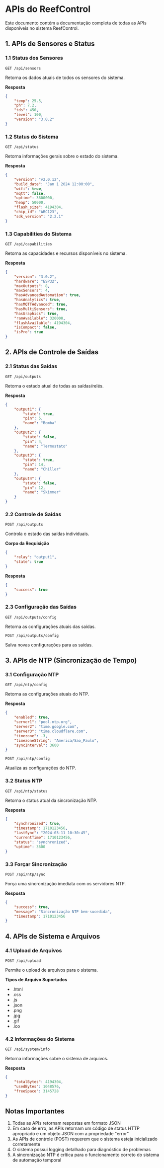 # APIs do ReefControl

Este documento contém a documentação completa de todas as APIs disponíveis no sistema ReefControl.

## 1. APIs de Sensores e Status

### 1.1 Status dos Sensores
```http
GET /api/sensors
```
Retorna os dados atuais de todos os sensores do sistema.

**Resposta**
```json
{
    "temp": 25.5,
    "ph": 7.2,
    "tds": 450,
    "level": 100,
    "version": "3.0.2"
}
```

### 1.2 Status do Sistema
```http
GET /api/status
```
Retorna informações gerais sobre o estado do sistema.

**Resposta**
```json
{
    "version": "v2.0.12",
    "build_date": "Jan 1 2024 12:00:00",
    "wifi": true,
    "mqtt": false,
    "uptime": 3600000,
    "heap": 50000,
    "flash_size": 4194304,
    "chip_id": "ABC123",
    "sdk_version": "2.2.1"
}
```

### 1.3 Capabilities do Sistema
```http
GET /api/capabilities
```
Retorna as capacidades e recursos disponíveis no sistema.

**Resposta**
```json
{
    "version": "3.0.2",
    "hardware": "ESP32",
    "maxOutputs": 8,
    "maxSensors": 4,
    "hasAdvancedAutomation": true,
    "hasAnalytics": true,
    "hasMQTTAdvanced": true,
    "hasMultiSensors": true,
    "hasGraphics": true,
    "ramAvailable": 320000,
    "flashAvailable": 4194304,
    "isCompact": false,
    "isPro": true
}
```

## 2. APIs de Controle de Saídas

### 2.1 Status das Saídas
```http
GET /api/outputs
```
Retorna o estado atual de todas as saídas/relés.

**Resposta**
```json
{
    "output1": {
        "state": true,
        "pin": 5,
        "name": "Bomba"
    },
    "output2": {
        "state": false,
        "pin": 4,
        "name": "Termostato"
    },
    "output3": {
        "state": true,
        "pin": 14,
        "name": "Chiller"
    },
    "output4": {
        "state": false,
        "pin": 12,
        "name": "Skimmer"
    }
}
```

### 2.2 Controle de Saídas
```http
POST /api/outputs
```
Controla o estado das saídas individuais.

**Corpo da Requisição**
```json
{
    "relay": "output1",
    "state": true
}
```

**Resposta**
```json
{
    "success": true
}
```

### 2.3 Configuração das Saídas
```http
GET /api/outputs/config
```
Retorna as configurações atuais das saídas.

```http
POST /api/outputs/config
```
Salva novas configurações para as saídas.

## 3. APIs de NTP (Sincronização de Tempo)

### 3.1 Configuração NTP
```http
GET /api/ntp/config
```
Retorna as configurações atuais do NTP.

**Resposta**
```json
{
    "enabled": true,
    "server1": "pool.ntp.org",
    "server2": "time.google.com",
    "server3": "time.cloudflare.com",
    "timezone": -3,
    "timezoneString": "America/Sao_Paulo",
    "syncInterval": 3600
}
```

```http
POST /api/ntp/config
```
Atualiza as configurações do NTP.

### 3.2 Status NTP
```http
GET /api/ntp/status
```
Retorna o status atual da sincronização NTP.

**Resposta**
```json
{
    "synchronized": true,
    "timestamp": 1710123456,
    "lastSync": "2024-03-11 10:30:45",
    "currentTime": 1710123456,
    "status": "synchronized",
    "uptime": 3600
}
```

### 3.3 Forçar Sincronização
```http
POST /api/ntp/sync
```
Força uma sincronização imediata com os servidores NTP.

**Resposta**
```json
{
    "success": true,
    "message": "Sincronização NTP bem-sucedida",
    "timestamp": 1710123456
}
```

## 4. APIs de Sistema e Arquivos

### 4.1 Upload de Arquivos
```http
POST /api/upload
```
Permite o upload de arquivos para o sistema.

**Tipos de Arquivo Suportados**
- .html
- .css
- .js
- .json
- .png
- .jpg
- .gif
- .ico

### 4.2 Informações do Sistema
```http
GET /api/system/info
```
Retorna informações sobre o sistema de arquivos.

**Resposta**
```json
{
    "totalBytes": 4194304,
    "usedBytes": 1048576,
    "freeSpace": 3145728
}
```

## Notas Importantes

1. Todas as APIs retornam respostas em formato JSON
2. Em caso de erro, as APIs retornam um código de status HTTP apropriado e um objeto JSON com a propriedade "error"
3. As APIs de controle (POST) requerem que o sistema esteja inicializado corretamente
4. O sistema possui logging detalhado para diagnóstico de problemas
5. A sincronização NTP é crítica para o funcionamento correto do sistema de automação temporal 